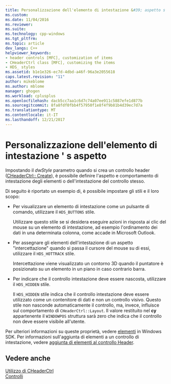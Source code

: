 ```yaml
---
title: Personalizzazione dell'elemento di intestazione &#39; aspetto s | Documenti Microsoft
ms.custom: 
ms.date: 11/04/2016
ms.reviewer: 
ms.suite: 
ms.technology: cpp-windows
ms.tgt_pltfrm: 
ms.topic: article
dev_langs: C++
helpviewer_keywords:
- header controls [MFC], customization of items
- CHeaderCtrl class [MFC], customizing the items
- HDS_ styles
ms.assetid: b1e1e326-ec7d-4dbd-a46f-96a3e2055618
caps.latest.revision: "11"
author: mikeblome
ms.author: mblome
manager: ghogen
ms.workload: cplusplus
ms.openlocfilehash: dacb5cc7aa1c6d7c74a07ee911c5887efe1d877b
ms.sourcegitcommit: 8fa8fdf0fbb4f57950f1e8f4f9b81b4d39ec7d7a
ms.translationtype: MT
ms.contentlocale: it-IT
ms.lasthandoff: 12/21/2017
---
```

# <a name="customizing-the-header-item39s-appearance"></a>Personalizzazione dell'elemento di intestazione &#39; s aspetto
Impostando il *dwStyle* parametro quando si crea un controllo header ([CHeaderCtrl:: Create](../mfc/reference/cheaderctrl-class.md#create)), è possibile definire l'aspetto e comportamento di intestazione degli elementi o dell'intestazione del controllo stesso.  
  
 Di seguito è riportato un esempio di, è possibile impostare gli stili e il loro scopo:  
  
-   Per visualizzare un elemento di intestazione come un pulsante di comando, utilizzare il `HDS_BUTTONS` stile.  
  
     Utilizzare questo stile se si desidera eseguire azioni in risposta ai clic del mouse su un elemento di intestazione, ad esempio l'ordinamento dei dati in una determinata colonna, come accade in Microsoft Outlook.  
  
-   Per assegnare gli elementi dell'intestazione di un aspetto "intercettazione" quando si passa il cursore del mouse su di essi, utilizzare il `HDS_HOTTRACK` stile.  
  
     Intercettazione viene visualizzato un contorno 3D quando il puntatore è posizionato su un elemento in un piano in caso contrario barra.  
  
-   Per indicare che il controllo intestazione deve essere nascosta, utilizzare il `HDS_HIDDEN` stile.  
  
     Il `HDS_HIDDEN` stile indica che il controllo intestazione deve essere utilizzato come un contenitore di dati e non un controllo visivo. Questo stile non nasconde automaticamente il controllo, ma, invece, influisce sul comportamento di `CHeaderCtrl::Layout`. Il valore restituito nel **cy** appartenente il `WINDOWPOS` struttura sarà zero che indica che il controllo non deve essere visibile all'utente.  
  
 Per ulteriori informazioni su queste proprietà, vedere [elementi](http://msdn.microsoft.com/library/windows/desktop/bb775238) in Windows SDK. Per informazioni sull'aggiunta di elementi a un controllo di intestazione, vedere [aggiunta di elementi al controllo Header](../mfc/adding-items-to-the-header-control.md).  
  
## <a name="see-also"></a>Vedere anche  
 [Utilizzo di CHeaderCtrl](../mfc/using-cheaderctrl.md)   
 [Controlli](../mfc/controls-mfc.md)


